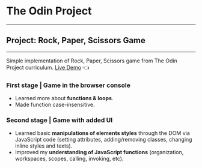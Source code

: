 # **The Odin Project**
---
## Project: Rock, Paper, Scissors Game
---

Simple implementation of Rock, Paper, Scissors game from The Odin Project curriculum. [Live Demo](https://j-soriano.github.io/RPS/) :point_left:

### First stage | Game in the browser console
* Learned more about **functions & loops**.
* Made function case-insensitive.


### Second stage | Game with added UI

* Learned basic **manipulations of elements styles** through the DOM via JavaScript code (setting attributes, adding/removing classes, changing inline styles and texts).
* Improved my **understanding of JavaScript functions** (organization, workspaces, scopes, calling, invoking, etc).
